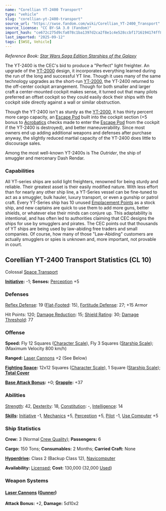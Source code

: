 ```yaml
---
name: "Corellian YT-2400 Transport"
type: "vehicle"
slug: "corellian-yt-2400-transport"
source_url: "https://swse.fandom.com/wiki/Corellian_YT-2400_Transport"
source_license: "CC BY-SA 3.0 (Fandom)"
import_hash: "ce672c275d9cfa078c1ba1397d2ca2f8e1c4e528ccbf1716194174ff8cd41287"
last_imported: "2025-09-12"
tags: [SWSE, Vehicle]
---
```

*Reference Book: [Star Wars Saga Edition Starships of the Galaxy](https://swse.fandom.com/wiki/Star_Wars_Saga_Edition_Starships_of_the_Galaxy)*

The YT-2400 is the CEC's bid to produce a "Perfect" light freighter. An upgrade of the [YT-2000](https://swse.fandom.com/wiki/YT-2000) design, it incorporates everything learned during the run of the long and successful YT line. Though it uses many of the same technology upgrades as the short-run [YT-2000](https://swse.fandom.com/wiki/YT-2000), the YT-2400 returned to the off-center cockpit arrangement. Though for both smaller and larger craft a center-mounted cockpit makes sense, it turned out that many pilots preferred an offset cockpit so they could easily dock their ships with the cockpit side directly against a wall or similar obstruction.

Though the YT-2400 isn't as sturdy as the [YT-2000](https://swse.fandom.com/wiki/YT-2000), it has thirty percent more cargo capacity, an [Escape Pod](https://swse.fandom.com/wiki/Escape_Pod) built into the cockpit section (+5 bonus to [Acrobatics](https://swse.fandom.com/wiki/Acrobatics) checks made to enter the [Escape Pod](https://swse.fandom.com/wiki/Escape_Pod) from the cockpit if the YT-2400 is destroyed), and better maneuverability. Since most owners end up adding additional weapons and defenses after purchase anyway, the slightly reduced martial capacity of the YT-2400 does little to discourage sales.

Among the most well-known YT-2400s is The *Outrider*, the ship of smuggler and mercenary Dash Rendar.

### Capabilities
All YT-series ships are solid light freighters, renowned for being sturdy and reliable. Their greatest asset is their easily modified nature. With less effort than for nearly any other ship line, a YT-Series vessel can be fine-tuned to act as a smuggler, bulk hauler, luxury transport, or even a gunship or patrol craft. Every YT-Series ship has 10 unused [Emplacement Points](https://swse.fandom.com/wiki/Emplacement_Points) as a stock ship, and new captains are quick to use them to add more guns, better shields, or whatever else their minds can conjure up. This adaptability is intentional, and has often led to authorities claiming that CEC designs the ships for use by smugglers and pirates. The CEC points out that thousands of YT ships are being used by law-abiding free traders and small companies. Of course, how many of those "Law-Abiding" customers are actually smugglers or spies is unknown and, more important, not provable in court.
## Corellian YT-2400 Transport Statistics (CL 10)
Colossal [Space Transport](https://swse.fandom.com/wiki/Space_Transport)

**[Initiative](https://swse.fandom.com/wiki/Initiative):** -1; **Senses:** [Perception](https://swse.fandom.com/wiki/Perception) +5
### Defenses
[Reflex Defense](https://swse.fandom.com/wiki/Reflex_Defense_(Vehicles)): 19 ([Flat-Footed](https://swse.fandom.com/wiki/Flat-Footed): 15), [Fortitude Defense](https://swse.fandom.com/wiki/Fortitude_Defense_(Vehicles)): 27; +15 Armor

Hit Points: 120; [Damage Reduction](https://swse.fandom.com/wiki/Damage_Reduction): 15; [Shield Rating](https://swse.fandom.com/wiki/Shield_Rating): 30; [Damage Threshold](https://swse.fandom.com/wiki/Damage_Threshold_(Vehicles)): 77
### Offense
**Speed:** Fly 12 Squares ([Character Scale](https://swse.fandom.com/wiki/Character_Scale)), Fly 3 Squares ([Starship Scale](https://swse.fandom.com/wiki/Starship_Scale)); (Maximum Velocity 800 km/h)

**Ranged:** [Laser Cannons](https://swse.fandom.com/wiki/Laser_Cannons) +2 (See Below)

**[Fighting Space](https://swse.fandom.com/wiki/Fighting_Space):** 12x12 Squares ([Character Scale](https://swse.fandom.com/wiki/Character_Scale)), 1 Square ([Starship Scale](https://swse.fandom.com/wiki/Starship_Scale)); **[Total Cover](https://swse.fandom.com/wiki/Total_Cover)**

**[Base Attack Bonus](https://swse.fandom.com/wiki/Base_Attack_Bonus):** +0; **[Grapple](https://swse.fandom.com/wiki/Grapple):** +37
### Abilities
[Strength](https://swse.fandom.com/wiki/Strength): 42, [Dexterity](https://swse.fandom.com/wiki/Dexterity): 18, [Constitution](https://swse.fandom.com/wiki/Constitution): -, [Intelligence](https://swse.fandom.com/wiki/Intelligence): 14

**[Skills](https://swse.fandom.com/wiki/Skills):** [Initiative](https://swse.fandom.com/wiki/Initiative) -1, [Mechanics](https://swse.fandom.com/wiki/Mechanics) +5, [Perception](https://swse.fandom.com/wiki/Perception) +5, [Pilot](https://swse.fandom.com/wiki/Pilot) -1, [Use Computer](https://swse.fandom.com/wiki/Use_Computer) +5
### Ship Statistics
**Crew:** 3 (Normal [Crew Quality](https://swse.fandom.com/wiki/Crew_Quality)); **Passengers:** 6

**Cargo:** 150 Tons; **Consumables:** 2 Months; **Carried Craft:** None

**[Hyperdrive](https://swse.fandom.com/wiki/Hyperdrive):** Class 2 (Backup Class 12), [Navicomputer](https://swse.fandom.com/wiki/Navicomputer)

**Availability:** [Licensed](https://swse.fandom.com/wiki/Licensed); **Cost:** 130,000 (32,000 [Used](https://swse.fandom.com/wiki/Used))
### Weapon Systems
#### **[Laser Cannons](https://swse.fandom.com/wiki/Laser_Cannons) ([Gunner](https://swse.fandom.com/wiki/Gunner))**
**Attack Bonus:** +2, **Damage:** 5d10x2